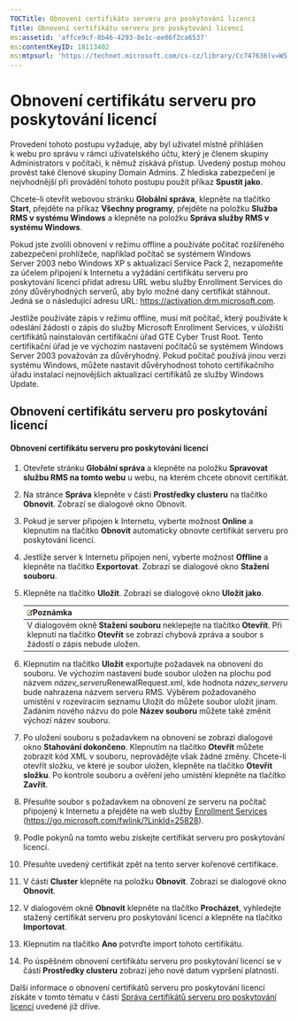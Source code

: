 ```yaml
---
TOCTitle: Obnovení certifikátu serveru pro poskytování licencí
Title: Obnovení certifikátu serveru pro poskytování licencí
ms:assetid: 'affce9cf-8b46-4293-8e1c-ee06f2ca6537'
ms:contentKeyID: 18113402
ms:mtpsurl: 'https://technet.microsoft.com/cs-cz/library/Cc747636(v=WS.10)'
---
```


Obnovení certifikátu serveru pro poskytování licencí
====================================================

Provedení tohoto postupu vyžaduje, aby byl uživatel místně přihlášen k webu pro správu v rámci uživatelského účtu, který je členem skupiny Administrators v počítači, k němuž získává přístup. Uvedený postup mohou provést také členové skupiny Domain Admins. Z hlediska zabezpečení je nejvhodnější při provádění tohoto postupu použít příkaz **Spustit jako**.

Chcete-li otevřít webovou stránku **Globální správa**, klepněte na tlačítko **Start**, přejděte na příkaz **Všechny programy**, přejděte na položku **Služba RMS v systému Windows** a klepněte na položku **Správa služby RMS v systému Windows**.

Pokud jste zvolili obnovení v režimu offline a používáte počítač rozšířeného zabezpečení prohlížeče, například počítač se systémem Windows Server 2003 nebo Windows XP s aktualizací Service Pack 2, nezapomeňte za účelem připojení k Internetu a vyžádání certifikátu serveru pro poskytování licencí přidat adresu URL webu služby Enrollment Services do zóny důvěryhodných serverů, aby bylo možné daný certifikát stáhnout. Jedná se o následující adresu URL: https://activation.drm.microsoft.com.

Jestliže používáte zápis v režimu offline, musí mít počítač, který používáte k odeslání žádosti o zápis do služby Microsoft Enrollment Services, v úložišti certifikátů nainstalován certifikační úřad GTE Cyber Trust Root. Tento certifikační úřad je ve výchozím nastavení počítačů se systémem Windows Server 2003 považován za důvěryhodný. Pokud počítač používá jinou verzi systému Windows, můžete nastavit důvěryhodnost tohoto certifikačního úřadu instalací nejnovějších aktualizací certifikátů ze služby Windows Update.

Obnovení certifikátu serveru pro poskytování licencí
----------------------------------------------------

#### Obnovení certifikátu serveru pro poskytování licencí

1.  Otevřete stránku **Globální správa** a klepněte na položku **Spravovat službu RMS na tomto webu** u webu, na kterém chcete obnovit certifikát.

2.  Na stránce **Správa** klepněte v části **Prostředky clusteru** na tlačítko **Obnovit**. Zobrazí se dialogové okno Obnovit.

3.  Pokud je server připojen k Internetu, vyberte možnost **Online** a klepnutím na tlačítko **Obnovit** automaticky obnovte certifikát serveru pro poskytování licencí.

4.  Jestliže server k Internetu připojen není, vyberte možnost **Offline** a klepněte na tlačítko **Exportovat**. Zobrazí se dialogové okno **Stažení souboru**.

5.  Klepněte na tlačítko **Uložit**. Zobrazí se dialogové okno **Uložit jako**.

    | ![](images/Cc747636.note(WS.10).gif)Poznámka                                                                                                          |
    |------------------------------------------------------------------------------------------------------------------------------------------------------------------------------------|
    | V dialogovém okně **Stažení souboru** neklepejte na tlačítko **Otevřít**. Při klepnutí na tlačítko **Otevřít** se zobrazí chybová zpráva a soubor s žádostí o zápis nebude uložen. |

6.  Klepnutím na tlačítko **Uložit** exportujte požadavek na obnovení do souboru. Ve výchozím nastavení bude soubor uložen na plochu pod názvem *název\_serveru*RenewalRequest.xml, kde hodnota *název\_serveru* bude nahrazena názvem serveru RMS. Výběrem požadovaného umístění v rozevíracím seznamu Uložit do můžete soubor uložit jinam. Zadáním nového názvu do pole **Název souboru** můžete také změnit výchozí název souboru.

7.  Po uložení souboru s požadavkem na obnovení se zobrazí dialogové okno **Stahování dokončeno**. Klepnutím na tlačítko **Otevřít** můžete zobrazit kód XML v souboru, neprovádějte však žádné změny. Chcete-li otevřít složku, ve které je soubor uložen, klepněte na tlačítko **Otevřít složku**. Po kontrole souboru a ověření jeho umístění klepněte na tlačítko **Zavřít**.

8.  Přesuňte soubor s požadavkem na obnovení ze serveru na počítač připojený k Internetu a přejděte na web služby [Enrollment Services]() (https://go.microsoft.com/fwlink/?LinkId=25828).

9.  Podle pokynů na tomto webu získejte certifikát serveru pro poskytování licencí.

10. Přesuňte uvedený certifikát zpět na tento server kořenové certifikace.

11. V části **Cluster** klepněte na položku **Obnovit**. Zobrazí se dialogové okno **Obnovit**.

12. V dialogovém okně **Obnovit** klepněte na tlačítko **Procházet**, vyhledejte stažený certifikát serveru pro poskytování licencí a klepněte na tlačítko **Importovat**.

13. Klepnutím na tlačítko **Ano** potvrďte import tohoto certifikátu.

14. Po úspěšném obnovení certifikátu serveru pro poskytování licencí se v části **Prostředky clusteru** zobrazí jeho nové datum vypršení platnosti.

Další informace o obnovení certifikátů serveru pro poskytování licencí získáte v tomto tématu v části [Správa certifikátů serveru pro poskytování licencí](https://technet.microsoft.com/549979ad-13ee-4abc-8281-3e002a5a9561) uvedené již dříve.
